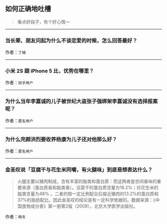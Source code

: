 ## 如何正确地吐槽

> 看点好段子，有个好心情～


 
---

### 当长辈、朋友问起为什么不谈恋爱的时候，怎么回答最好？

> 


作者：`丁楠`

---

### 小米 2S 跟 iPhone 5 比，优势在哪里？

> 


作者：`知乎用户`

---

### 为什么当年李嘉诚的儿子被世纪大盗张子强绑架李嘉诚没有选择报案呢？

> 


作者：`匿名用户`

---

### 为什么完颜洪烈要收养杨康为儿子还对他那么好？

> 


作者：`匿名用户`

---

### 金圣叹说「豆腐干与花生米同嚼，有火腿味」到底是想表达什么？

> 火腿主要以猪肉制成，含有丰富的脂类和蛋白质：而这两者是世间香味的重要来源（蛋白质香和脂类香）。豆腐干的蛋白质含量为16.2%；炒花生米的脂类含量为48% 。二者的按一定比例配合后接近猪肉的13.2%的蛋白质和37%的脂肪配比。因此金圣叹的结论是有一定科学依据的。数据来源：《中国食物成分表》第一册第2版（2009），北京大学医学出版社。


作者：`韩冬`